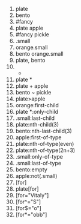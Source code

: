 1. plate
2. bento
3. #fancy
4. plate apple
5. #fancy pickle
6. .small
7. orange.small
8. bento orange.small
9. plate, bento
10. *
11. plate *
12. plate + apple
13. bento ~ pickle
14. plate>apple
15. orange:first-child
16. plate *:only-child
17. .small:last-child
18. plate:nth-child(3)
19. bento:nth-last-child(3)
20. apple:first-of-type
21. plate:nth-of-type(even)
22. plate:nth-of-type(2n+3)
23. .small:only-of-type
24. .small:last-of-type
25. bento:empty
26. apple:not(.small)
27. [for]
28. plate[for]
29. [for="Vitaly"]
30. [for^="S"]
31. [for$="o"]
32. [for*="obb"]

